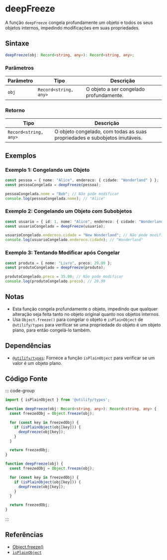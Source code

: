 # deepFreeze
A função `deepFreeze` congela profundamente um objeto e todos os seus objetos internos, impedindo modificações em suas propriedades.

## Sintaxe

```typescript
deepFreeze(obj: Record<string, any>): Record<string, any>;
```

### Parâmetros

| Parâmetro | Tipo                          | Descrição                                                   |
|-----------|-------------------------------|-------------------------------------------------------------|
| `obj`     | `Record<string, any>`          | O objeto a ser congelado profundamente.                      |

### Retorno

| Tipo                          | Descrição                                                   |
|-------------------------------|-------------------------------------------------------------|
| `Record<string, any>`          | O objeto congelado, com todas as suas propriedades e subobjetos imutáveis. |

## Exemplos

### Exemplo 1: Congelando um Objeto
```typescript
const pessoa = { nome: "Alice", endereco: { cidade: "Wonderland" } };
const pessoaCongelada = deepFreeze(pessoa);

pessoaCongelada.nome = "Bob"; // Não pode modificar
console.log(pessoaCongelada.nome); // "Alice"
```

### Exemplo 2: Congelando um Objeto com Subobjetos
```typescript
const usuario = { id: 1, nome: "Alice", endereco: { cidade: "Wonderland" } };
const usuarioCongelado = deepFreeze(usuario);

usuarioCongelado.endereco.cidade = "New Wonderland"; // Não pode modificar
console.log(usuarioCongelado.endereco.cidade); // "Wonderland"
```

### Exemplo 3: Tentando Modificar após Congelar
```typescript
const produto = { nome: "Livro", preco: 29.99 };
const produtoCongelado = deepFreeze(produto);

produtoCongelado.preco = 35.00; // Não pode modificar
console.log(produtoCongelado.preco); // 29.99
```

## Notas
- Esta função congela profundamente o objeto, impedindo que qualquer alteração seja feita tanto no objeto original quanto nos objetos internos.
- Usa `Object.freeze()` para congelar o objeto e `isPlainObject` de `@utilify/types` para verificar se uma propriedade do objeto é um objeto plano, para então congelá-lo também.

## Dependências
- [`@utilify/types`](./types.md): Fornece a função `isPlainObject` para verificar se um valor é um objeto plano.

## Código Fonte
::: code-group

```typescript
import { isPlainObject } from '@utilify/types';

function deepFreeze(obj: Record<string, any>): Record<string, any> {
  const freezedObj = Object.freeze(obj);

  for (const key in freezedObj) {
    if (isPlainObject(obj[key])) {
      deepFreeze(obj[key]);
    }
  }

  return freezedObj;
}
```

```javascript
function deepFreeze(obj) {
  const freezedObj = Object.freeze(obj);

  for (const key in freezedObj) {
    if (isPlainObject(obj[key])) {
      deepFreeze(obj[key]);
    }
  }

  return freezedObj;
}
```
:::

## Referências
- [Object.freeze()](https://developer.mozilla.org/en-US/docs/Web/JavaScript/Reference/Global_Objects/Object/freeze)
- [`isPlainObject`](./types.md)